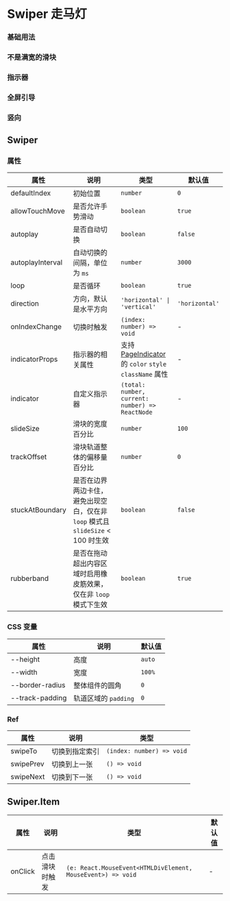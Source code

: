 # Swiper 走马灯

### 基础用法

<code src="./demos/demo1.tsx"></code>

### 不是满宽的滑块

<code src="./demos/demo4.tsx"></code>

### 指示器

<code src="./demos/demo2.tsx"></code>

### 全屏引导

<code src="./demos/demo3.tsx"></code>

### 竖向

<code src="./demos/demo5.tsx"></code>

<code src="./demos/demo6.tsx" debug></code>
<code src="./demos/demo7.tsx" debug></code>

## Swiper

### 属性

| 属性             | 说明                                                                            | 类型                                                                       | 默认值         |
| ---------------- | ------------------------------------------------------------------------------- | -------------------------------------------------------------------------- | -------------- |
| defaultIndex     | 初始位置                                                                        | `number`                                                                   | `0`            |
| allowTouchMove   | 是否允许手势滑动                                                                | `boolean`                                                                  | `true`         |
| autoplay         | 是否自动切换                                                                    | `boolean`                                                                  | `false`        |
| autoplayInterval | 自动切换的间隔，单位为 `ms`                                                     | `number`                                                                   | `3000`         |
| loop             | 是否循环                                                                        | `boolean`                                                                  | `true`         |
| direction        | 方向，默认是水平方向                                                            | `'horizontal' \| 'vertical'`                                               | `'horizontal'` |
| onIndexChange    | 切换时触发                                                                      | `(index: number) => void`                                                  | -              |
| indicatorProps   | 指示器的相关属性                                                                | 支持 [PageIndicator](./page-indicator) 的 `color` `style` `className` 属性 | -              |
| indicator        | 自定义指示器                                                                    | `(total: number, current: number) => ReactNode`                            | -              |
| slideSize        | 滑块的宽度百分比                                                                | `number`                                                                   | `100`          |
| trackOffset      | 滑块轨道整体的偏移量百分比                                                      | `number`                                                                   | `0`            |
| stuckAtBoundary  | 是否在边界两边卡住，避免出现空白，仅在非 `loop` 模式且 `slideSize` < 100 时生效 | `boolean`                                                                  | `false`        |
| rubberband       | 是否在拖动超出内容区域时启用橡皮筋效果，仅在非 `loop` 模式下生效                | `boolean`                                                                  | `true`         |

### CSS 变量

| 属性            | 说明                 | 默认值 |
| --------------- | -------------------- | ------ |
| --height        | 高度                 | `auto` |
| --width         | 宽度                 | `100%` |
| --border-radius | 整体组件的圆角       | `0`    |
| --track-padding | 轨道区域的 `padding` | `0`    |

### Ref

| 属性      | 说明           | 类型                      |
| --------- | -------------- | ------------------------- |
| swipeTo   | 切换到指定索引 | `(index: number) => void` |
| swipePrev | 切换到上一张   | `() => void`              |
| swipeNext | 切换到下一张   | `() => void`              |

## Swiper.Item

| 属性    | 说明           | 类型                                                        | 默认值 |
| ------- | -------------- | ----------------------------------------------------------- | ------ |
| onClick | 点击滑块时触发 | `(e: React.MouseEvent<HTMLDivElement, MouseEvent>) => void` | -      |
